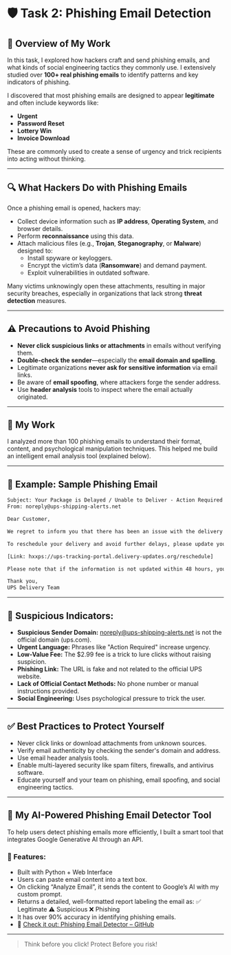 # 🛡️ Task 2: Phishing Email Detection

## 📌 Overview of My Work

In this task, I explored how hackers craft and send phishing emails, and what kinds of social engineering tactics they commonly use. I extensively studied over **100+ real phishing emails** to identify patterns and key indicators of phishing.

I discovered that most phishing emails are designed to appear **legitimate** and often include keywords like:

- **Urgent**
- **Password Reset**
- **Lottery Win**
- **Invoice Download**

These are commonly used to create a sense of urgency and trick recipients into acting without thinking.

---

## 🔍 What Hackers Do with Phishing Emails

Once a phishing email is opened, hackers may:

- Collect device information such as **IP address**, **Operating System**, and browser details.
- Perform **reconnaissance** using this data.
- Attach malicious files (e.g., **Trojan**, **Steganography**, or **Malware**) designed to:
  - Install spyware or keyloggers.
  - Encrypt the victim’s data (**Ransomware**) and demand payment.
  - Exploit vulnerabilities in outdated software.

Many victims unknowingly open these attachments, resulting in major security breaches, especially in organizations that lack strong **threat detection** measures.

---

## ⚠️ Precautions to Avoid Phishing

- **Never click suspicious links or attachments** in emails without verifying them.
- **Double-check the sender**—especially the **email domain and spelling**.
- Legitimate organizations **never ask for sensitive information** via email links.
- Be aware of **email spoofing**, where attackers forge the sender address.
- Use **header analysis** tools to inspect where the email actually originated.

---

## 🧠 My Work

I analyzed more than 100 phishing emails to understand their format, content, and psychological manipulation techniques. This helped me build an intelligent email analysis tool (explained below).

---

## 📧 Example: Sample Phishing Email

```txt
Subject: Your Package is Delayed / Unable to Deliver - Action Required  
From: noreply@ups-shipping-alerts.net  

Dear Customer,

We regret to inform you that there has been an issue with the delivery of your package (Tracking #1ZW234567890). The delivery was unsuccessful due to an unpaid shipping fee/incorrect address.

To reschedule your delivery and avoid further delays, please update your information and pay the outstanding fee of $2.99 by clicking on the link below:

[Link: hxxps://ups-tracking-portal.delivery-updates.org/reschedule]

Please note that if the information is not updated within 48 hours, your package will be returned to the sender.

Thank you,  
UPS Delivery Team
```

---

## 🔎 Suspicious Indicators:
- **Suspicious Sender Domain:** noreply@ups-shipping-alerts.net is not the official domain (ups.com).
- **Urgent Language:** Phrases like "Action Required" increase urgency.
- **Low-Value Fee:** The $2.99 fee is a trick to lure clicks without raising suspicion.
- **Phishing Link:** The URL is fake and not related to the official UPS website.
- **Lack of Official Contact Methods:** No phone number or manual instructions provided.
- **Social Engineering:** Uses psychological pressure to trick the user.

---

## ✅ Best Practices to Protect Yourself
- Never click links or download attachments from unknown sources.
- Verify email authenticity by checking the sender's domain and address.
- Use email header analysis tools.
- Enable multi-layered security like spam filters, firewalls, and antivirus software.
- Educate yourself and your team on phishing, email spoofing, and social engineering tactics.

---

## 🤖 My AI-Powered Phishing Email Detector Tool

To help users detect phishing emails more efficiently, I built a smart tool that integrates Google Generative AI through an API.

### 🔧 Features:
- Built with Python + Web Interface
- Users can paste email content into a text box.
- On clicking “Analyze Email”, it sends the content to Google’s AI with my custom prompt.
- Returns a detailed, well-formatted report labeling the email as:
✅ Legitimate
⚠️ Suspicious
❌ Phishing
- It has over 90% accuracy in identifying phishing emails.
- 🔗 [Check it out: Phishing Email Detector – GitHub](https://github.com/chandruthehacker/phishing-email-detector)

---

> Think before you click! Protect Before you risk!
